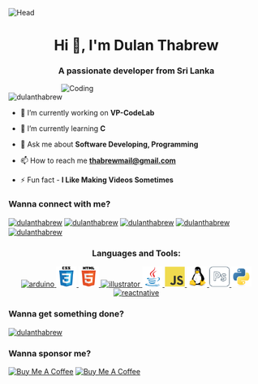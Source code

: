 ![Head](https://camo.githubusercontent.com/69a64c1db5c749cbf9b3cb40c1248ebdc6f6b7788b2d008506910a088af92ecd/68747470733a2f2f70726576696577732e31323372662e636f6d2f696d616765732f6b617270656e6b6f696c69612f6b617270656e6b6f696c6961313830362f6b617270656e6b6f696c69613138303630303031312f3130323938383830362d766563746f722d6c696e652d7765622d636f6e636570742d666f722d70726f6772616d6d696e672d6c696e6561722d7765622d62616e6e65722d666f722d636f64696e672d2e6a7067)
<h1 align="center">Hi 👋, I'm Dulan Thabrew</h1>
<h3 align="center">A passionate developer from Sri Lanka</h3>
<img align="right" alt="Coding" width="400" src="https://camo.githubusercontent.com/cae12fddd9d6982901d82580bdf321d81fb299141098ca1c2d4891870827bf17/68747470733a2f2f6d69726f2e6d656469756d2e636f6d2f6d61782f313336302f302a37513379765349765f7430696f4a2d5a2e676966">

<p align="left"> <img src="https://komarev.com/ghpvc/?username=dulanthabrew&label=Profile%20views&color=0e75b6&style=flat" alt="dulanthabrew" /> </p>

- 🔭 I’m currently working on **VP-CodeLab**

- 🌱 I’m currently learning **C**

- 💬 Ask me about **Software Developing, Programming**

- 📫 How to reach me **thabrewmail@gmail.com**

- ⚡ Fun fact - **I Like Making Videos Sometimes**

### Wanna connect with me?

<p align="left">
<a href="https://twitter.com/dulanthabrew" target="blank"><img align="center" src="https://raw.githubusercontent.com/rahuldkjain/github-profile-readme-generator/master/src/images/icons/Social/twitter.svg" alt="dulanthabrew" height="30" width="40" /></a>
<a href="https://linkedin.com/in/dulanthabrew" target="blank"><img align="center" src="https://raw.githubusercontent.com/rahuldkjain/github-profile-readme-generator/master/src/images/icons/Social/linked-in-alt.svg" alt="dulanthabrew" height="30" width="40" /></a>
<a href="https://fb.com/dulanthabrew" target="blank"><img align="center" src="https://raw.githubusercontent.com/rahuldkjain/github-profile-readme-generator/master/src/images/icons/Social/facebook.svg" alt="dulanthabrew" height="30" width="40" /></a>
<a href="https://instagram.com/dulanthabrew" target="blank"><img align="center" src="https://raw.githubusercontent.com/rahuldkjain/github-profile-readme-generator/master/src/images/icons/Social/instagram.svg" alt="dulanthabrew" height="30" width="40" /></a>
<a href="https://www.youtube.com/c/dulanthabrew" target="blank"><img align="center" src="https://raw.githubusercontent.com/rahuldkjain/github-profile-readme-generator/master/src/images/icons/Social/youtube.svg" alt="dulanthabrew" height="30" width="40" /></a>
</p>

<h3 align="center">Languages and Tools:</h3>
<p align="center"> <a href="https://www.arduino.cc/" target="_blank" rel="noreferrer"> <img src="https://cdn.worldvectorlogo.com/logos/arduino-1.svg" alt="arduino" width="40" height="40"/> </a> <a href="https://www.w3schools.com/css/" target="_blank" rel="noreferrer"> <img src="https://raw.githubusercontent.com/devicons/devicon/master/icons/css3/css3-original-wordmark.svg" alt="css3" width="40" height="40"/> </a> <a href="https://www.w3.org/html/" target="_blank" rel="noreferrer"> <img src="https://raw.githubusercontent.com/devicons/devicon/master/icons/html5/html5-original-wordmark.svg" alt="html5" width="40" height="40"/> </a> <a href="https://www.adobe.com/in/products/illustrator.html" target="_blank" rel="noreferrer"> <img src="https://www.vectorlogo.zone/logos/adobe_illustrator/adobe_illustrator-icon.svg" alt="illustrator" width="40" height="40"/> </a> <a href="https://www.java.com" target="_blank" rel="noreferrer"> <img src="https://raw.githubusercontent.com/devicons/devicon/master/icons/java/java-original.svg" alt="java" width="40" height="40"/> </a> <a href="https://developer.mozilla.org/en-US/docs/Web/JavaScript" target="_blank" rel="noreferrer"> <img src="https://raw.githubusercontent.com/devicons/devicon/master/icons/javascript/javascript-original.svg" alt="javascript" width="40" height="40"/> </a> <a href="https://www.linux.org/" target="_blank" rel="noreferrer"> <img src="https://raw.githubusercontent.com/devicons/devicon/master/icons/linux/linux-original.svg" alt="linux" width="40" height="40"/> </a> <a href="https://www.photoshop.com/en" target="_blank" rel="noreferrer"> <img src="https://raw.githubusercontent.com/devicons/devicon/master/icons/photoshop/photoshop-line.svg" alt="photoshop" width="40" height="40"/> </a> <a href="https://www.python.org" target="_blank" rel="noreferrer"> <img src="https://raw.githubusercontent.com/devicons/devicon/master/icons/python/python-original.svg" alt="python" width="40" height="40"/> </a> <a href="https://reactnative.dev/" target="_blank" rel="noreferrer"> <img src="https://reactnative.dev/img/header_logo.svg" alt="reactnative" width="40" height="40"/> </a> </p>

### Wanna get something done?

<a href="https://fiverr.com/dulanthabrew" target="blank"><img align="center" src="[https://www.vectorlogo.zone/logos/fiverr/fiverr-ar21.svghttps://www.vectorlogo.zone/logos/fiverr/fiverr-icon.svg](https://www.vectorlogo.zone/logos/fiverr/fiverr-ar21.svghttps://www.vectorlogo.zone/logos/fiverr/fiverr-icon.svg)" alt="dulanthabrew" height="50" width="60" /></a>


### Wanna sponsor me?

<a href="https://www.buymeacoffee.chttps://images.sftcdn.net/images/t_app-icon-m/p/a2e496f0-9b63-11e6-939e-00163ec9f5fa/3557621090/fiverr-logoom/gnomezgrave" target="_blank"><img src="https://cdn.buymeacoffee.com/buttons/v2/default-yellow.png" alt="Buy Me A Coffee" height="50px" ></a> 
<a href="https://www.patreon.com/bePatron?u=39152607" target="_blank"><img src="https://cloakandmeeple.files.wordpress.com/2017/06/become_a_patron_button3x.png?w=610" alt="Buy Me A Coffee" height="50px" ></a>
